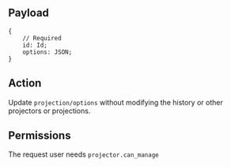 ## Payload
```
{
    // Required
    id: Id;
    options: JSON;
}
```

## Action
Update `projection/options` without modifying the history or other projectors or projections.

## Permissions
The request user needs `projector.can_manage`
